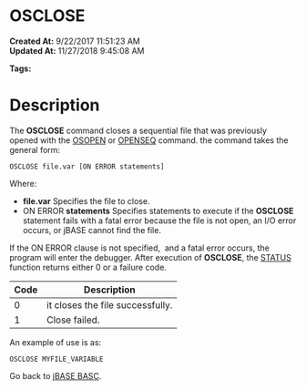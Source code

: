 # OSCLOSE

**Created At:** 9/22/2017 11:51:23 AM  
**Updated At:** 11/27/2018 9:45:08 AM  

**Tags:**
<badge text='file handling' vertical='middle' />

# Description

The **OSCLOSE** command closes a sequential file that was previously opened with the [OSOPEN](277623-osopen) or [OPENSEQ](277543-openseq) command. the command takes the general form:

```
OSCLOSE file.var [ON ERROR statements]
```

Where:

- **file.var** Specifies the file to close.
- ON ERROR **statements** Specifies statements to execute if the **OSCLOSE** statement fails with a fatal error because the file is not open, an I/O error occurs, or jBASE cannot find the file.


If the ON ERROR clause is not specified,  and a fatal error occurs, the program will enter the debugger. After execution of **OSCLOSE**, the [STATUS](278661-status-function) function returns either 0 or a failure code.


| Code<br> | Description<br> |
| --- | --- |
| 0<br> | it closes the file successfully.<br> |
| 1<br> | Close failed.<br> |


An example of use is as:

```
OSCLOSE MYFILE_VARIABLE
```



Go back to [jBASE BASC](263498-jbase-basic).
